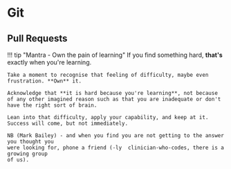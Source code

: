 # Git

## Pull Requests


!!! tip "Mantra - Own the pain of learning"
    If you find something hard, **that's** exactly when you're learning.

    Take a moment to recognise that feeling of difficulty, maybe even frustration. **Own** it.
    
    Acknowledge that **it is hard because you're learning**, not because of any other imagined reason such as that you are inadequate or don't have the right sort of brain.
    
    Lean into that difficulty, apply your capability, and keep at it. Success will come, but not immediately.

    NB (Mark Bailey) - and when you find you are not getting to the answer you thought you
    were looking for, phone a friend (-ly  clinician-who-codes, there is a growing group
    of us).